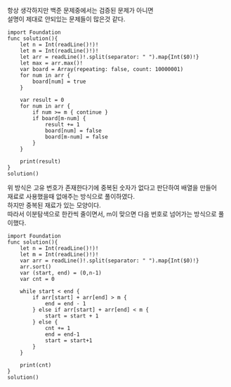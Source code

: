 항상 생각하지만 백준 문제중에서는 검증된 문제가 아니면   
설명이 제대로 안되있는 문제들이 많은것 같다.   
```
import Foundation
func solution(){
    let n = Int(readLine()!)!
    let m = Int(readLine()!)!
    let arr = readLine()!.split(separator: " ").map{Int($0)!}
    let max = arr.max()!
    var board = Array(repeating: false, count: 10000001)
    for num in arr {
        board[num] = true
    }
    
    var result = 0
    for num in arr {
        if num >= m { continue }
        if board[m-num] {
            result += 1
            board[num] = false
            board[m-num] = false
        }
    }
    
    print(result)
}
solution()

```
위 방식은 고유 번호가 존재한다기에 중복된 숫자가 없다고 판단하여 배열을 만들어   
재료로 사용했을때 없애주는 방식으로 풀이하였다.   
하지만 중복된 재료가 있는 모양이다.   
따라서 이분탐색으로 한칸씩 줄이면서, m이 맞으면 다음 번호로 넘어가는 방식으로 풀이했다.   

```
import Foundation
func solution(){
    let n = Int(readLine()!)!
    let m = Int(readLine()!)!
    var arr = readLine()!.split(separator: " ").map{Int($0)!}
    arr.sort()
    var (start, end) = (0,n-1)
    var cnt = 0
    
    while start < end {
        if arr[start] + arr[end] > m {
            end = end - 1
        } else if arr[start] + arr[end] < m {
            start = start + 1
        } else {
            cnt += 1
            end = end-1
            start = start+1
        }
    }
    
    print(cnt)
}
solution()

```
